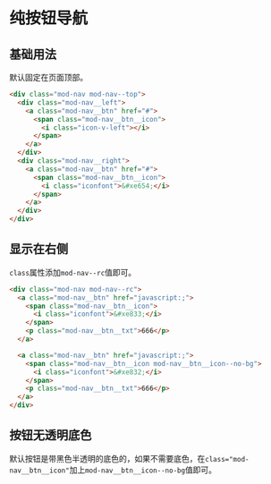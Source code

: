 # 纯按钮导航

## 基础用法

默认固定在页面顶部。

```html
<div class="mod-nav mod-nav--top">
  <div class="mod-nav__left">
    <a class="mod-nav__btn" href="#">
      <span class="mod-nav__btn__icon">
        <i class="icon-v-left"></i>
      </span>
    </a>
  </div>
  <div class="mod-nav__right">
    <a class="mod-nav__btn" href="#">
      <span class="mod-nav__btn__icon">
        <i class="iconfont">&#xe654;</i>
      </span>
    </a>
  </div>
</div>
```

## 显示在右侧

`class`属性添加`mod-nav--rc`值即可。

```html
<div class="mod-nav mod-nav--rc">
  <a class="mod-nav__btn" href="javascript:;">
    <span class="mod-nav__btn__icon">
      <i class="iconfont">&#xe833;</i>
    </span>
    <p class="mod-nav__btn__txt">666</p>
  </a>

  <a class="mod-nav__btn" href="javascript:;">
    <span class="mod-nav__btn__icon mod-nav__btn__icon--no-bg">
      <i class="iconfont">&#xe832;</i>
    </span>
    <p class="mod-nav__btn__txt">666</p>
  </a>
</div>
```

## 按钮无透明底色

默认按钮是带黑色半透明的底色的，如果不需要底色，在`class="mod-nav__btn__icon"`加上`mod-nav__btn__icon--no-bg`值即可。

<simulator iframeSrc="https://shop.test.hsy884.com/dist/demo/nav-btn.html" />